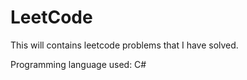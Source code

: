 # LeetCode
This will contains leetcode problems that I have solved. 

Programming language used: C#
